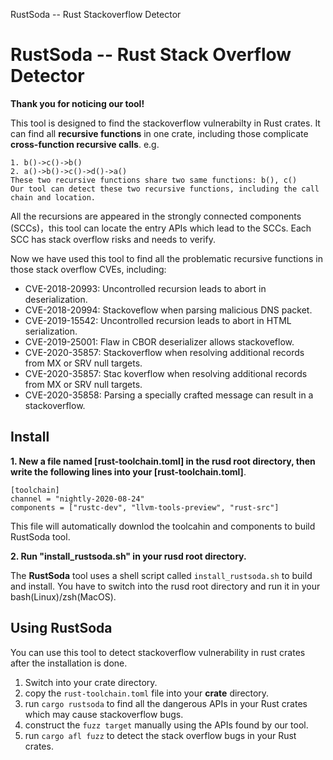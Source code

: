 RustSoda -- Rust Stackoverflow Detector 
# RustSoda -- Rust Stack Overflow Detector 

**Thank you for noticing our tool!**

This tool is designed to find the stackoverflow vulnerabilty in Rust crates.
It can find all **recursive functions** in one crate, including those complicate **cross-function recursive calls**. e.g.

```
1. b()->c()->b()
2. a()->b()->c()->d()->a()
These two recursive functions share two same functions: b(), c() 
Our tool can detect these two recursive functions, including the call chain and location.
```

All the recursions are appeared in the strongly connected components (SCCs)，this tool can locate the entry APIs which lead to the SCCs.
Each SCC has stack overflow risks and needs to verify.

Now we have used this tool to find all the problematic recursive functions in those stack overflow CVEs, including:

* CVE-2018-20993:  Uncontrolled recursion leads to abort in deserialization.
* CVE-2018-20994:  Stackoveflow when parsing malicious DNS packet.
* CVE-2019-15542:  Uncontrolled recursion leads to abort in HTML serialization.
* CVE-2019-25001:  Flaw in CBOR deserializer allows stackoveflow.
* CVE-2020-35857:  Stackoverflow when resolving additional records from MX or SRV null targets.
* CVE-2020-35857:  Stac koverflow when resolving additional records from MX or SRV null targets.
* CVE-2020-35858:  Parsing a specially crafted message can result in a stackoverflow.

## Install

**1. New a file named [rust-toolchain.toml] in the rusd root directory, then write the following lines into your [rust-toolchain.toml]**.


```
[toolchain]
channel = "nightly-2020-08-24"
components = ["rustc-dev", "llvm-tools-preview", "rust-src"]
```

This file will automatically downlod the toolcahin and components to build RustSoda tool.


**2. Run "install_rustsoda.sh" in your rusd root directory.**


The **RustSoda** tool uses a shell script called `install_rustsoda.sh` to build and install.
You have to switch into the rusd root directory and run it in your bash(Linux)/zsh(MacOS). 

## Using RustSoda

You can use this tool to detect stackoverflow vulnerability in rust crates after the installation is done. 


1. Switch into your crate directory.
2. copy the ```rust-toolchain.toml``` file into your **crate** directory.
3. run ```cargo rustsoda``` to find all the dangerous APIs in your Rust crates which may cause stackoverflow bugs.
4. construct the ```fuzz target``` manually using the APIs found by our tool.
5. run ```cargo afl fuzz``` to detect the stack overflow bugs in your Rust crates.

